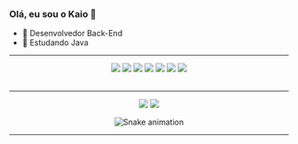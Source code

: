 ### Olá, eu sou o Kaio 👋


- 🔭 Desenvolvedor Back-End
- 🌱 Estudando Java


<hr>

<div align="center">
  <img src="https://img.icons8.com/color/96/000000/python--v1.png"/>
  <img src="https://img.icons8.com/color/96/000000/django.png"/>
  <img src="https://img.icons8.com/color/96/000000/postgreesql.png"/>
  <img src="https://img.icons8.com/color/96/000000/html-5--v1.png"/>
  <img src="https://img.icons8.com/color/96/000000/css3.png"/>
  <img src="https://img.icons8.com/color/96/000000/javascript--v1.png"/>
  <img src="https://img.icons8.com/color/96/000000/bootstrap.png"/>
</div>
<br>
<hr>
<div align="center">
  
  <a href="https://www.linkedin.com/in/kaioid" target="_blank"><img src="https://img.shields.io/badge/-LinkedIn-%230077B5?style=for-the-badge&logo=linkedin&logoColor=white" target="_blank"></a>
  <a href="mailto:kaioigordinizz@gmail.com" target="_blank"><img src="https://img.shields.io/badge/Gmail-D14836?style=for-the-badge&logo=gmail&logoColor=white" target="_blank"></a>
</div>  
<div align="center">
  
  ![Snake animation](https://github.com/kaioid/kaioid/blob/output/github-contribution-grid-snake.svg)
</div>
<hr>

